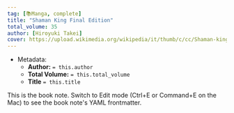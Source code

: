 ```yaml
---
tag: [📚Manga, complete]
title: "Shaman King Final Edition"
total_volume: 35
author: [Hiroyuki Takei]
cover: https://upload.wikimedia.org/wikipedia/it/thumb/c/cc/Shaman-king.jpg/1280px-Shaman-king.jpg
---
```


- Metadata:
    - **Author:** `= this.author`
    - **Total Volume:** `= this.total_volume`
    - **Title** `= this.title`

This is the book note. Switch to Edit mode (Ctrl+E or Command+E on the Mac) to see the book note's YAML frontmatter.